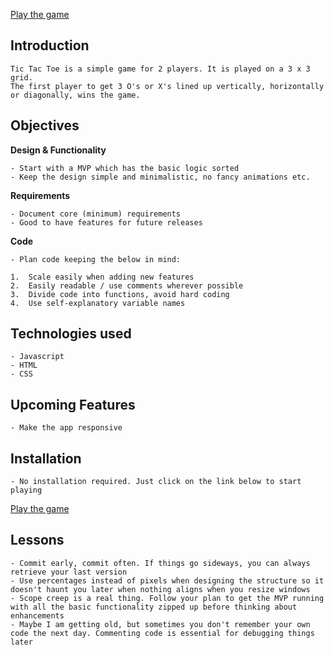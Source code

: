 [Play the game](https://naveen-mehta.github.io/tic-tac-toe/) 

## Introduction

    Tic Tac Toe is a simple game for 2 players. It is played on a 3 x 3 grid. 
    The first player to get 3 O's or X's lined up vertically, horizontally or diagonally, wins the game.

## Objectives 

**Design & Functionality**

    - Start with a MVP which has the basic logic sorted
    - Keep the design simple and minimalistic, no fancy animations etc.

**Requirements** 

    - Document core (minimum) requirements 
    - Good to have features for future releases 

**Code** 

    - Plan code keeping the below in mind:

    1.  Scale easily when adding new features 
    2.  Easily readable / use comments wherever possible 
    3.  Divide code into functions, avoid hard coding
    4.  Use self-explanatory variable names    

## Technologies used

    - Javascript
    - HTML
    - CSS 

## Upcoming Features

    - Make the app responsive
  
## Installation

    - No installation required. Just click on the link below to start playing
[Play the game](https://naveen-mehta.github.io/tic-tac-toe/) 

## Lessons 
    
    - Commit early, commit often. If things go sideways, you can always retrieve your last version 
    - Use percentages instead of pixels when designing the structure so it doesn't haunt you later when nothing aligns when you resize windows 
    - Scope creep is a real thing. Follow your plan to get the MVP running with all the basic functionality zipped up before thinking about enhancements  
    - Maybe I am getting old, but sometimes you don't remember your own code the next day. Commenting code is essential for debugging things later 

